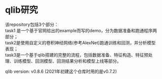 # qlib研究
该repository包括3个部分：  
task1 是一个基于官网给出的example而写的demo，分为数据准备和跑通程序两部分；  
task2是使用自定义的卷积神经网络(参考AlexNet)跑通训练和回测，并分析模型表现；   
task3是一个基于qlib搭建的完整的流程，包括数据准备、特征构造、特征预处理、训练模型、回测模型、回测结果分析和模型上线等部分。

qlib version: v0.8.6 (2021年初建这个仓库时用的是v0.7.2)
